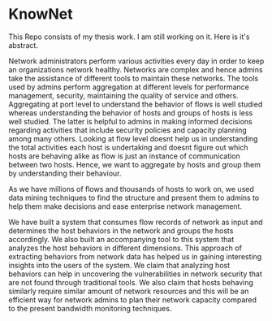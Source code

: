 # KnowNet

This Repo consists of my thesis work. I am still working on it. Here is it's abstract.

Network administrators perform various activities every day in order to keep an organizations
network healthy. Networks are complex and hence admins take the assistance
of different tools to maintain these networks. The tools used by admins perform aggregation
at different levels for performance management, security, maintaining the quality
of service and others. Aggregating at port level to understand the behavior of flows is
well studied whereas understanding the behavior of hosts and groups of hosts is less well
studied. The latter is helpful to admins in making informed decisions regarding activities
that include security policies and capacity planning among many others. Looking at flow
level doesnt help us in understanding the total activities each host is undertaking and
doesnt figure out which hosts are behaving alike as flow is just an instance of communication
between two hosts. Hence, we want to aggregate by hosts and group them by
understanding their behaviour.


As we have millions of flows and thousands of hosts to work on, we used data mining
techniques to find the structure and present them to admins to help them make decisions
and ease enterprise network management.


We have built a system that consumes flow records of network as input and determines
the host behaviors in the network and groups the hosts accordingly. We also built an
accompanying tool to this system that analyzes the host behaviors in different dimensions.
This approach of extracting behaviors from network data has helped us in gaining
interesting insights into the users of the system. We claim that analyzing host behaviors
can help in uncovering the vulnerabilities in network security that are not found through
traditional tools. We also claim that hosts behaving similarly require similar amount of
network resources and this will be an efficient way for network admins to plan their
network capacity compared to the present bandwidth monitoring techniques.
